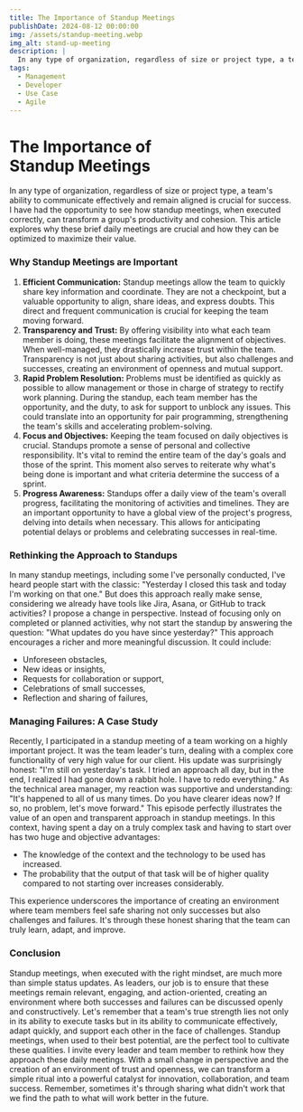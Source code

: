 ```yaml
---
title: The Importance of Standup Meetings
publishDate: 2024-08-12 00:00:00
img: /assets/standup-meeting.webp
img_alt: stand-up-meeting
description: |
  In any type of organization, regardless of size or project type, a team's ability to communicate effectively and remain aligned is crucial for success.
tags:
  - Management
  - Developer
  - Use Case
  - Agile
---
```


# The Importance of Standup Meetings

In any type of organization, regardless of size or project type, a team's ability to communicate effectively and remain aligned is crucial for success. I have had the opportunity to see how standup meetings, when executed correctly, can transform a group's productivity and cohesion. This article explores why these brief daily meetings are crucial and how they can be optimized to maximize their value.

### Why Standup Meetings are Important

  1. **Efficient Communication:** Standup meetings allow the team to quickly share key information and coordinate. They are not a checkpoint, but a valuable opportunity to align, share ideas, and express doubts. This direct and frequent communication is crucial for keeping the team moving forward.
  2. **Transparency and Trust:** By offering visibility into what each team member is doing, these meetings facilitate the alignment of objectives. When well-managed, they drastically increase trust within the team. Transparency is not just about sharing activities, but also challenges and successes, creating an environment of openness and mutual support.
  3. **Rapid Problem Resolution:** Problems must be identified as quickly as possible to allow management or those in charge of strategy to rectify work planning. During the standup, each team member has the opportunity, and the duty, to ask for support to unblock any issues. This could translate into an opportunity for pair programming, strengthening the team's skills and accelerating problem-solving.
  4. **Focus and Objectives:** Keeping the team focused on daily objectives is crucial. Standups promote a sense of personal and collective responsibility. It's vital to remind the entire team of the day's goals and those of the sprint. This moment also serves to reiterate why what's being done is important and what criteria determine the success of a sprint.
  5. **Progress Awareness:** Standups offer a daily view of the team's overall progress, facilitating the monitoring of activities and timelines. They are an important opportunity to have a global view of the project's progress, delving into details when necessary. This allows for anticipating potential delays or problems and celebrating successes in real-time.

### Rethinking the Approach to Standups

In many standup meetings, including some I've personally conducted, I've heard people start with the classic: "Yesterday I closed this task and today I'm working on that one." But does this approach really make sense, considering we already have tools like Jira, Asana, or GitHub to track activities?
I propose a change in perspective. Instead of focusing only on completed or planned activities, why not start the standup by answering the question: "What updates do you have since yesterday?"
This approach encourages a richer and more meaningful discussion. It could include:

- Unforeseen obstacles,
- New ideas or insights,
- Requests for collaboration or support,
- Celebrations of small successes,
- Reflection and sharing of failures,

### Managing Failures: A Case Study

Recently, I participated in a standup meeting of a team working on a highly important project. It was the team leader's turn, dealing with a complex core functionality of very high value for our client. His update was surprisingly honest: "I'm still on yesterday's task. I tried an approach all day, but in the end, I realized I had gone down a rabbit hole. I have to redo everything."
As the technical area manager, my reaction was supportive and understanding: "It's happened to all of us many times. Do you have clearer ideas now? If so, no problem, let's move forward."
This episode perfectly illustrates the value of an open and transparent approach in standup meetings. In this context, having spent a day on a truly complex task and having to start over has two huge and objective advantages:

- The knowledge of the context and the technology to be used has increased.
- The probability that the output of that task will be of higher quality compared to not starting over increases  considerably.

This experience underscores the importance of creating an environment where team members feel safe sharing not only successes but also challenges and failures. It's through these honest sharing that the team can truly learn, adapt, and improve.

### Conclusion

Standup meetings, when executed with the right mindset, are much more than simple status updates. As leaders, our job is to ensure that these meetings remain relevant, engaging, and action-oriented, creating an environment where both successes and failures can be discussed openly and constructively.
Let's remember that a team's true strength lies not only in its ability to execute tasks but in its ability to communicate effectively, adapt quickly, and support each other in the face of challenges. Standup meetings, when used to their best potential, are the perfect tool to cultivate these qualities.
I invite every leader and team member to rethink how they approach these daily meetings. With a small change in perspective and the creation of an environment of trust and openness, we can transform a simple ritual into a powerful catalyst for innovation, collaboration, and team success. Remember, sometimes it's through sharing what didn't work that we find the path to what will work better in the future.
